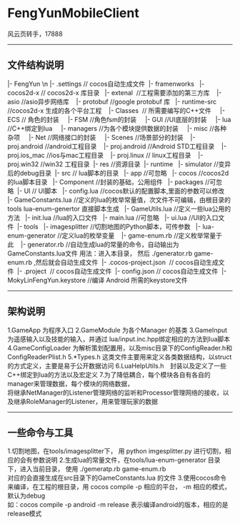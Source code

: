 # FengYunMobileClient
风云页转手，17888

-----------------------------
文件结构说明
-----------------------------

|- FengYun \n
  |- .settings // cocos自动生成文件 
  |- framenworks  
  |- cocos2d-x // cocos2d-x 库目录  
  |- extenal  //工程需要添加的第三方库   
    |- asio //asio异步网络库   
    |- protobuf //google protobuf 库  
  |- runtime-src //cocos2d-x 生成的各个平台工程   
    |- Classes  // 所需要编写的C++文件    
      |- ECS // 角色的封装    
      |- FSM //角色fsm的封装    
      |- GUI //UI底层的封装    
      |- lua //C++绑定到lua    
      |- managers //为各个模块提供数据的封装    
      |- misc //各种杂项    
      |- Net //网络接口的封装    
      |- Scenes //场景部分的封装   
    |- proj.android //android工程目录   
    |- proj.android //Android STD工程目录   
    |- proj.ios_mac //ios与mac工程目录   
    |- proj.linux // linux工程目录   
    |- proj.win32 //win32 工程目录 
  |- res //资源目录 
  |- runtime  
  |- simulator //变异后的debug目录 
  |- src // lua脚本的目录  
    |- app //可忽略  
    |- cocos //cocos2d 的lua脚本目录  
    |- Component //封装的基础，公用组件  
    |- packages //可忽略  |- UI // UI脚本  
    |- config.lua //cocos默认的配置脚本,里面的参数可以修改  
    |- GameConstants.lua //定义的lua的枚举常量值，次文件不可编辑，由根目录的tools lua-enum-genertor 直接脚本生成  
    |- GameUtils.lua //定义一些lua公用的方法  
    |- init.lua //lua的入口文件  
    |- main.lua //可忽略  
    |- ui.lua //UI的入口文件 
  |- tools  
    |- imagesplitter //切割地图的Python脚本，可传参数  
    |- lua-enum-generator //定义lua的枚举变量   
      |- game-enum.rb //定义枚举常量于此   
      |- generator.rb //自动生成lua的常量的命令，自动输出为GameConstants.lua文件 用法：进入本目录， 然后 ./generator.rb game-enum.rb ,然后就会自动生成文件 
    |- .cocos-project.json  // cocos自动生成文件 
    |- .project  // cocos自动生成文件 
    |- config.json // cocos自动生成文件 
    |- MokyLinFengYun.keystore //编译 Android 所需的keystore文件
    
    
-----------------------------------
架构说明
-----------------------------------
1.GameApp 为程序入口
2.GameModule 为各个Manager 的基类
3.GameInput 为遥感输入以及技能的输入，并通过 lua/input.inc.hpp绑定相应的方法到lua脚本
4.GameConfigLoader 为解析策划配置用，以及misc目录下的ConfigReader.h和ConfigReaderPlist.h
5.*Types.h 这类文件主要用来定义各类数据结构，以struct的方式定义，主要是易于公开数据访问
6.LuaHelpUtils.h　封装以及定义了一些C++绑定到lua的方法以及宏定义
7.为了降低耦合，每个模块各自有各自的manager来管理数据，每个模块的网络数据， \
    将继承NetManager的Listener管理网络的监听和Processor管理网络的接收，以及继承RoleManager的Listener，用来管理玩家的数据



----------------------------------
一些命令与工具
----------------------------------
1.切割地图，在tools/imagesplitter下， 用 python imgesplitter.py 进行切割，相应的会有参数说明
2.生成lua的常量文件，在tools/lua-enum-generator 目录下，进入当前目录， 使用 ./gemeratp.rb game-enum.rb  \
    对应的会直接生成在src目录下的GameConstants.lua 的文件
3.使用cocos命令来编译，在工程的根目录，用 cocos compile -p 相应的平台， -m 相应的模式，默认为debug \
    如：cocos compile -p android -m release 表示编译android的版本，相应的是release模式